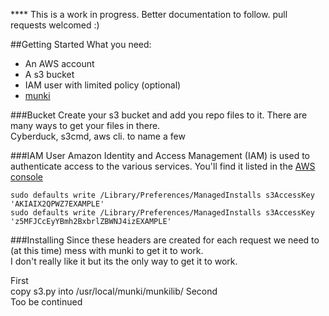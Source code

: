 **** This is a work in progress. Better documentation to follow.
pull requests welcomed :)

##Getting Started
What you need:  
* An AWS account
* A s3 bucket
* IAM user with limited policy (optional)
* [munki](https://github.com/munki/munki)


###Bucket
Create your s3 bucket and add you repo files to it. There are many ways to get your files in there.  
Cyberduck, s3cmd, aws cli. to name a few

###IAM User
Amazon Identity and Access Management (IAM) is used to authenticate access to the various services. You'll find it listed in the [AWS console](https://console.aws.amazon.com/console/home)

```!#bash
sudo defaults write /Library/Preferences/ManagedInstalls s3AccessKey 'AKIAIX2QPWZ7EXAMPLE'
sudo defaults write /Library/Preferences/ManagedInstalls s3AccessKey 'z5MFJCcEyYBmh2BxbrlZBWNJ4izEXAMPLE'
```


###Installing
Since these headers are created for each request we need to (at this time) mess with munki to get it to work.  
I don't really like it but its the only way to get it to work.  

First  
copy s3.py into /usr/local/munki/munkilib/
Second  
Too be continued

